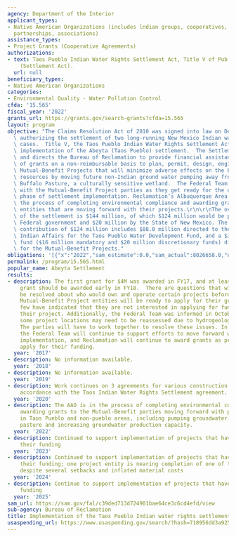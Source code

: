 ```yaml
---
agency: Department of the Interior
applicant_types:
- Native American Organizations (includes lndian groups, cooperatives, corporations,
  partnerships, associations)
assistance_types:
- Project Grants (Cooperative Agreements)
authorizations:
- text: Taos Pueblo Indian Water Rights Settlement Act, Title V of Pub. L. 111-291
    (Settlement Act).
  url: null
beneficiary_types:
- Native American Organizations
categories:
- Environmental Quality - Water Pollution Control
cfda: '15.565'
fiscal_year: '2022'
grants_url: https://grants.gov/search-grants?cfda=15.565
layout: program
objective: "The Claims Resolution Act of 2010 was signed into law on December 8, 2010,\
  \ authorizing the settlement of two long-running New Mexico Indian water rights\
  \ cases.  Title V, the Taos Pueblo Indian Water Rights Settlement Act, authorizes\
  \ implementation of the Abeyta (Taos Pueblo) settlement.  The Settlement Act authorizes\
  \ and directs the Bureau of Reclamation to provide financial assistance in the form\
  \ of grants on a non-reimbursable basis to plan, permit, design, engineer, and construct\
  \ Mutual-Benefit Projects that will minimize adverse effects on the Pueblo’s water\
  \ resources by moving future non-Indian ground water pumping away from the Pueblo’s\
  \ Buffalo Pasture, a culturally sensitive wetland.  The Federal Team is working\
  \ with the Mutual-Benefit Project parties as they get ready for the on-the-ground\
  \ phase of settlement implementation. Reclamation’s Albuquerque Area Office is in\
  \ the process of completing environmental compliance and awarding grants to the\
  \ entities that are moving forward with their projects.\r\n\r\nThe overall cost\
  \ of the settlement is $144 million, of which $124 million would be paid by the\
  \ Federal government and $20 million by the State of New Mexico. The total federal\
  \ contribution of $124 million includes $88.0 million directed to the Bureau of\
  \ Indian Affairs for the Taos Pueblo Water Development Fund, and a $36 million settlement\
  \ fund ($16 million mandatory and $20 million discretionary funds) directed to Reclamation\
  \ for the Mutual-Benefit Projects."
obligations: '[{"x":"2022","sam_estimate":0.0,"sam_actual":8026658.0,"usa_spending_actual":9671029.76},{"x":"2023","sam_estimate":0.0,"sam_actual":0.0,"usa_spending_actual":0.0},{"x":"2024","sam_estimate":0.0,"sam_actual":0.0,"usa_spending_actual":0.0}]'
permalink: /program/15.565.html
popular_name: Abeyta Settlement
results:
- description: The first grant for $4M was awarded in FY17, and at least one more
    grant should be awarded early in FY18.  There are questions that will need to
    be resolved about who would own and operate certain projects before some of the
    Mutual-Benefit Project entities will be ready to apply for their grants, as a
    few have indicated that they are not interested in applying for funding or constructing
    their project. Additionally, the Federal Team was informed in October 2017 that
    some project locations may need to be reassessed due to hydrogeologic concerns.
    The parties will have to work together to resolve these issues. In the meantime,
    the Federal Team will continue to support efforts to move forward with settlement
    implementation, and Reclamation will continue to award grants as project entities
    apply for their funding.
  year: '2017'
- description: No information available.
  year: '2018'
- description: No information available.
  year: '2019'
- description: Work continues on 3 agreements for various construction projects in
    accordance with the Taos Indian Water Rights Settlement agreement.
  year: '2020'
- description: The AAO is in the process of completing environmental compliance and
    awarding grants to the Mutual-Benefit parties moving forward with project implementation
    in Taos Pueblo and non-pueblo areas, including pumping groundwater away from buffalo
    pasture and increasing groundwater production capacity.
  year: '2022'
- description: Continued to support implementation of projects that have received
    their funding
  year: '2023'
- description: Continued to support implementation of projects that have received
    their funding; one project entity is nearing completion of one of their projects
    despite several setbacks and inflated material costs
  year: '2024'
- description: Continue to support implementation of projects that have received their
    funding
  year: '2025'
sam_url: https://sam.gov/fal/c39ded713d724901bae64ce3c6cd4efd/view
sub-agency: Bureau of Reclamation
title: Implementation of the Taos Pueblo Indian water rights settlement
usaspending_url: https://www.usaspending.gov/search/?hash=718956dd3a925c525f5cf147ae2d606e
---
```

